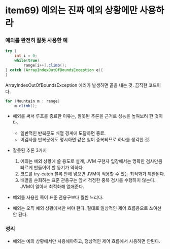 # item69) 예외는 진짜 예외 상황에만 사용하라


### 예외를 완전히 잘못 사용한 예
```java
try {
    int i = 0;
    while(true)
        range[i++].climb();
} catch (ArrayIndexOutOfBoundsException e){
}
```
ArrayIndexOutOfBoundsException 에러가 발생하면 끝을 내는 것.
끔직한 코드이다.

```java
for (Mountain m : range)
    m.climb();
```
- 예외를 써서 루프를 종료한 이유는, 잘못된 추론을 근거로 성능을 높여보려 한 것이다.
  - 일반적인 반복문도 배열 경계에 도달하면 종료.
  - 이검사를 반복문에도 명시하면 같은 일이 중복되므로 하나를 생각한 것.
- 잘못된 추론 3가지
  1. 예외는 예외 상황에 쓸 용도로 설계, JVM 구현자 입장에서는 명확한 검사만큼 빠르게 만들어야 할 동기가 약하다
  2. 코드를 try-catch 블록 안에 넣으면 JVM이 적용할 수 있는 최적화가 제한된다.
  3. 배열을 순회하는 표준 관용구는 앞서 걱정한 중복 검사를 수행하지 않는다. JVM이 알아서 최적화해 없애준다.

- 예외를 사용한 쪽이 표준 관용구보다 훨씬 느리다.
- 예외는 오직 예외 상황에서만 써야 한다. 절대로 일상적인 제어 흐름용으로 쓰여선 안 된다.

### 정리
- 예외는 예외 상황에서만 사용해야하고, 정상적인 제어 흐름에서 사용하면 안된다.